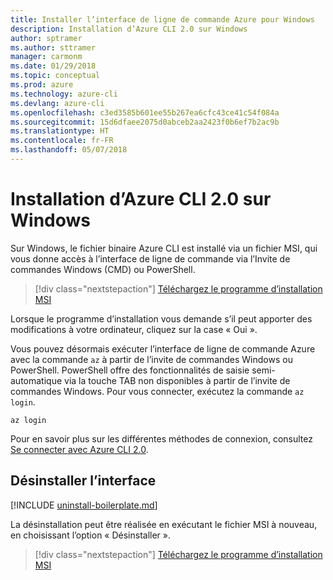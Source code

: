 ```yaml
---
title: Installer l’interface de ligne de commande Azure pour Windows
description: Installation d’Azure CLI 2.0 sur Windows
author: sptramer
ms.author: sttramer
manager: carmonm
ms.date: 01/29/2018
ms.topic: conceptual
ms.prod: azure
ms.technology: azure-cli
ms.devlang: azure-cli
ms.openlocfilehash: c3ed3585b601ee55b267ea6cfc43ce41c54f084a
ms.sourcegitcommit: 15d6dfaee2075d0abceb2aa2423f0b6ef7b2ac9b
ms.translationtype: HT
ms.contentlocale: fr-FR
ms.lasthandoff: 05/07/2018
---
```

# <a name="install-azure-cli-20-on-windows"></a>Installation d’Azure CLI 2.0 sur Windows

Sur Windows, le fichier binaire Azure CLI est installé via un fichier MSI, qui vous donne accès à l’interface de ligne de commande via l’Invite de commandes Windows (CMD) ou PowerShell.

> [!div class="nextstepaction"]
> [Téléchargez le programme d’installation MSI](https://aka.ms/installazurecliwindows)

Lorsque le programme d’installation vous demande s’il peut apporter des modifications à votre ordinateur, cliquez sur la case « Oui ».

Vous pouvez désormais exécuter l’interface de ligne de commande Azure avec la commande `az` à partir de l’invite de commandes Windows ou PowerShell. PowerShell offre des fonctionnalités de saisie semi-automatique via la touche TAB non disponibles à partir de l’invite de commandes Windows. Pour vous connecter, exécutez la commande `az login`.

```azurecli
az login
```

Pour en savoir plus sur les différentes méthodes de connexion, consultez [Se connecter avec Azure CLI 2.0](authenticate-azure-cli.md).

## <a name="uninstall"></a>Désinstaller l’interface

[!INCLUDE [uninstall-boilerplate.md](includes/uninstall-boilerplate.md)]

La désinstallation peut être réalisée en exécutant le fichier MSI à nouveau, en choisissant l’option « Désinstaller ».

> [!div class="nextstepaction"]
> [Téléchargez le programme d’installation MSI](https://aka.ms/installazurecliwindows)
